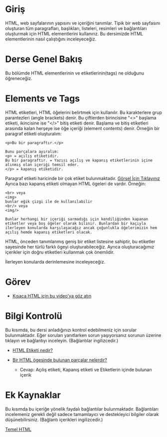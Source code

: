 # Giriş

HTML, web sayfalarının yapısını ve içeriğini tanımlar. Tipik bir web sayfasını oluşturan tüm paragrafları, başlıkları, listeleri, resimleri ve bağlantıları oluşturmak için HTML elementlerini kullanırız. Bu dersimizde HTML elementlerinin nasıl çalıştığını inceleyeceğiz.

# Derse Genel Bakış

Bu bölümde HTML elementlerinin ve etiketlerinin(tags) ne olduğunu öğreneceğiz.

# Elements ve Tags

HTML etiketleri, HTML öğelerini belirtmek için kullanılır. Bu karakterlere grup parantezleri (angle brackets) denir. Bu çiftlerden birincisine "<>" başlama etiketi, ikincisine ise "</>" bitiş etiketi denir. Başlama ve bitiş etiketleri arasında kalan herşeye ise öğe içeriği (element contents) denir. Örneğin bir paragraf etiketi oluşturalım:
```
<p>Bu bir paragraftır.</p>

Bunu parçalara ayıralım:
<p> = açılış etiketidir.
Bu bir paragraftır. = Yazısı açılış ve kapanış etiketlerinin içine alınmış olan içeriği temsil eder.
</p> = kapanış etiketidir.

```

Paragraf etiketi haricinde bir çok etiket bulunmaktadır. [Görsel İçin Tıklayınız](https://i.ibb.co/68kJr16/html-tags.jpg)
Ayrıca bazı kapanış etiketi olmayan HTML ögeleri de vardır. Örneğin:
```
<br> veya 
<img>
bunlar eğik çizgi ile de kullanılabilir
<br/> veya 
<img/>

Bunlar herhangi bir içeriği sarmadığı için kendiliğinden kapanan etiketler veya boş öğeler olarak bilinir. Bunlardan bir kaçıyla ilerleyen konularda karşılaşacağız ancak çoğunlukla öğelerimizin hem açılış hemde kapanış etiketleri olacak.
```

HTML, önceden tanımlanmış geniş bir etiket listesine sahiptir, bu etiketler sayesinde her türlü farklı ögeyi oluşturabileceğiz. Ayrıca oluşturacağımız içerikler için doğru etiketleri kullanmak çok önemlidir.

İlerleyen konularda derinlemesine inceleyeceğiz.

# Görev

- [Kısaca HTML için bu video'ya göz atın](https://www.youtube.com/watch?v=LGQuIIv2RVA&list=PL4-IK0AVhVjM0xE0K2uZRvsM7LkIhsPT-)

# Bilgi Kontrolü

Bu kısımda, bu dersi anladığınızı kontrol edebilmeniz için sorular bulunmaktadır. Eğer soruları yanıtlarken sorun yaşıyorsanız sorunun üzerine tıklayın ve bağlantıyı inceleyin. (Bağlantılar ingilizcedir.)

- [HTML Etiketi nedir?](https://www.theodinproject.com/lessons/foundations-elements-and-tags#elements-and-tags)

- [Bir HTML ögesinde bulunan parçalar nelerdir?](https://www.theodinproject.com/lessons/foundations-elements-and-tags#elements-and-tags)
    - Cevap: Açılış etiketi, Kapanış etiketi ve Etiketlerin içinde bulunan içerik

# Ek Kaynaklar

Bu kısımda bu içeriğe yönelik faydalı bağlantılar bulunmaktadır. Bağlantıları incelemeniz gerekli değil sadece tamamlayıcı ve destekleyici bilgiler olarak düşünebilirsiniz. (Bağlantı içerikleri ingilizcedir.)

[Temel HTML](http://www.dontfeartheinternet.com/02-html/)